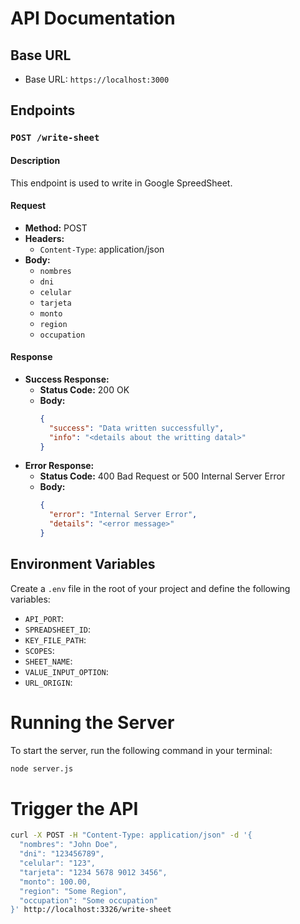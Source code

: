 # API Documentation

## Base URL
- Base URL: `https://localhost:3000`

## Endpoints

### `POST /write-sheet`

#### Description
This endpoint is used to write in Google SpreedSheet.

#### Request
- **Method:** POST
- **Headers:**
  - `Content-Type`: application/json
- **Body:**
  - `nombres`
  - `dni`
  - `celular`
  - `tarjeta`
  - `monto`
  - `region`
  - `occupation`

#### Response
- **Success Response:**
  - **Status Code:** 200 OK
  - **Body:**
    ```json
    {
      "success": "Data written successfully",
      "info": "<details about the writting datal>"
    }
    ```
- **Error Response:**
  - **Status Code:** 400 Bad Request or 500 Internal Server Error
  - **Body:**
    ```json
    {
      "error": "Internal Server Error",
      "details": "<error message>"
    }
    ```

## Environment Variables

Create a `.env` file in the root of your project and define the following variables:

- `API_PORT`:
- `SPREADSHEET_ID`:
- `KEY_FILE_PATH`:
- `SCOPES`:
- `SHEET_NAME`:
- `VALUE_INPUT_OPTION`:
- `URL_ORIGIN`:

# Running the Server
To start the server, run the following command in your terminal:

```bash
node server.js
```
# Trigger the API
```bash
curl -X POST -H "Content-Type: application/json" -d '{
  "nombres": "John Doe",
  "dni": "123456789",
  "celular": "123", 
  "tarjeta": "1234 5678 9012 3456",
  "monto": 100.00,
  "region": "Some Region",
  "occupation": "Some occupation"
}' http://localhost:3326/write-sheet


```


